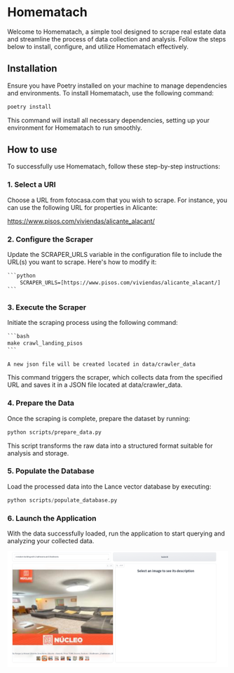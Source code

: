 # Homematach

Welcome to Homematach, a simple tool designed to scrape real estate data and streamline the process of data collection and analysis. Follow the steps below to install, configure, and utilize Homematach effectively.



## Installation

Ensure you have Poetry installed on your machine to manage dependencies and environments. To install Homematach, use the following command:

```bash
poetry install
```

This command will install all necessary dependencies, setting up your environment for Homematach to run smoothly.

## How to use

To successfully use Homematach, follow these step-by-step instructions:

### 1. Select a URl

Choose a URL from fotocasa.com that you wish to scrape. For instance, you can use the following URL for properties in Alicante:

https://www.pisos.com/viviendas/alicante_alacant/

### 2. Configure the Scraper

Update the SCRAPER_URLS variable in the configuration file to include the URL(s) you want to scrape. Here's how to modify it:

    ```python
        SCRAPER_URLS=[https://www.pisos.com/viviendas/alicante_alacant/]
    ```

### 3. Execute the Scraper

Initiate the scraping process using the following command:

    ```bash
    make crawl_landing_pisos
    ```

    A new json file will be created located in data/crawler_data

This command triggers the scraper, which collects data from the specified URL and saves it in a JSON file located at data/crawler_data.

### 4. Prepare the Data

Once the scraping is complete, prepare the dataset by running:

```bash
python scripts/prepare_data.py
```
This script transforms the raw data into a structured format suitable for analysis and storage.

### 5. Populate the Database

Load the processed data into the Lance vector database by executing:

```python
python scripts/populate_database.py
```

### 6. Launch the Application

With the data successfully loaded, run the application to start querying and analyzing your collected data.

![Example](./assets/example.png)
